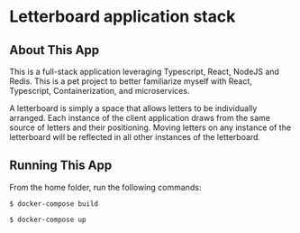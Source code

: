# Letterboard application stack

## About This App

This is a full-stack application leveraging Typescript, React, NodeJS and Redis.  This is a pet project to better familiarize myself with React, Typescript, Containerization, and microservices.

A letterboard is simply a space that allows letters to be individually arranged.  Each instance of the client application draws from the same source of letters and their positioning.  Moving letters on any instance of the letterboard will be reflected in all other instances of the letterboard.

## Running This App

From the home folder, run the following commands:

`$ docker-compose build`

`$ docker-compose up`

